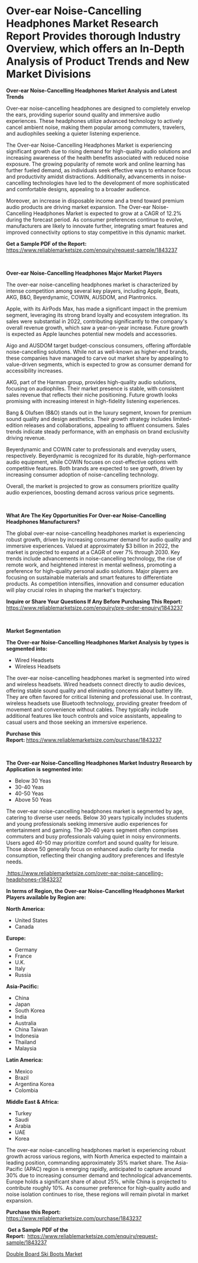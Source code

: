 <p><h1>Over-ear Noise-Cancelling Headphones Market Research Report Provides thorough Industry Overview, which offers an In-Depth Analysis of Product Trends and New Market Divisions</h1></p><p><strong>Over-ear Noise-Cancelling Headphones Market Analysis and Latest Trends</strong></p>
<p><p>Over-ear noise-cancelling headphones are designed to completely envelop the ears, providing superior sound quality and immersive audio experiences. These headphones utilize advanced technology to actively cancel ambient noise, making them popular among commuters, travelers, and audiophiles seeking a quieter listening experience.</p><p>The Over-ear Noise-Cancelling Headphones Market is experiencing significant growth due to rising demand for high-quality audio solutions and increasing awareness of the health benefits associated with reduced noise exposure. The growing popularity of remote work and online learning has further fueled demand, as individuals seek effective ways to enhance focus and productivity amidst distractions. Additionally, advancements in noise-cancelling technologies have led to the development of more sophisticated and comfortable designs, appealing to a broader audience.</p><p>Moreover, an increase in disposable income and a trend toward premium audio products are driving market expansion. The Over-ear Noise-Cancelling Headphones Market is expected to grow at a CAGR of 12.2% during the forecast period. As consumer preferences continue to evolve, manufacturers are likely to innovate further, integrating smart features and improved connectivity options to stay competitive in this dynamic market.</p></p>
<p><strong>Get a Sample PDF of the Report:&nbsp;</strong> <a href="https://www.reliablemarketsize.com/enquiry/request-sample/1843237?utm_campaign=2759&utm_medium=2&utm_source=Github&utm_content=ia&utm_term=05042025&utm_id=over-ear-noise-cancelling-headphones">https://www.reliablemarketsize.com/enquiry/request-sample/1843237</a></p>
<p>&nbsp;</p>
<p><strong>Over-ear Noise-Cancelling Headphones Major Market Players</strong></p>
<p><p>The over-ear noise-cancelling headphones market is characterized by intense competition among several key players, including Apple, Beats, AKG, B&O, Beyerdynamic, COWIN, AUSDOM, and Plantronics. </p><p>Apple, with its AirPods Max, has made a significant impact in the premium segment, leveraging its strong brand loyalty and ecosystem integration. Its sales were substantial in 2022, contributing significantly to the company's overall revenue growth, which saw a year-on-year increase. Future growth is expected as Apple launches potential new models and accessories.</p><p>Aigo and AUSDOM target budget-conscious consumers, offering affordable noise-cancelling solutions. While not as well-known as higher-end brands, these companies have managed to carve out market share by appealing to value-driven segments, which is expected to grow as consumer demand for accessibility increases.</p><p>AKG, part of the Harman group, provides high-quality audio solutions, focusing on audiophiles. Their market presence is stable, with consistent sales revenue that reflects their niche positioning. Future growth looks promising with increasing interest in high-fidelity listening experiences.</p><p>Bang & Olufsen (B&O) stands out in the luxury segment, known for premium sound quality and design aesthetics. Their growth strategy includes limited-edition releases and collaborations, appealing to affluent consumers. Sales trends indicate steady performance, with an emphasis on brand exclusivity driving revenue.</p><p>Beyerdynamic and COWIN cater to professionals and everyday users, respectively. Beyerdynamic is recognized for its durable, high-performance audio equipment, while COWIN focuses on cost-effective options with competitive features. Both brands are expected to see growth, driven by increasing consumer adoption of noise-cancelling technology.</p><p>Overall, the market is projected to grow as consumers prioritize quality audio experiences, boosting demand across various price segments.</p></p>
<p>&nbsp;</p>
<p><strong>What Are The Key Opportunities For Over-ear Noise-Cancelling Headphones Manufacturers?</strong></p>
<p><p>The global over-ear noise-cancelling headphones market is experiencing robust growth, driven by increasing consumer demand for audio quality and immersive experiences. Valued at approximately $3 billion in 2022, the market is projected to expand at a CAGR of over 7% through 2030. Key trends include advancements in noise-cancelling technology, the rise of remote work, and heightened interest in mental wellness, promoting a preference for high-quality personal audio solutions. Major players are focusing on sustainable materials and smart features to differentiate products. As competition intensifies, innovation and consumer education will play crucial roles in shaping the market's trajectory.</p></p>
<p><strong>Inquire or Share Your Questions If Any Before Purchasing This Report:</strong> <a href="https://www.reliablemarketsize.com/enquiry/pre-order-enquiry/1843237?utm_campaign=2759&utm_medium=2&utm_source=Github&utm_content=ia&utm_term=05042025&utm_id=over-ear-noise-cancelling-headphones">https://www.reliablemarketsize.com/enquiry/pre-order-enquiry/1843237</a></p>
<p>&nbsp;</p>
<p><strong>Market Segmentation</strong></p>
<p><strong>The Over-ear Noise-Cancelling Headphones Market Analysis by types is segmented into:</strong></p>
<p><ul><li>Wired Headsets</li><li>Wireless Headsets</li></ul></p>
<p><p>The over-ear noise-cancelling headphones market is segmented into wired and wireless headsets. Wired headsets connect directly to audio devices, offering stable sound quality and eliminating concerns about battery life. They are often favored for critical listening and professional use. In contrast, wireless headsets use Bluetooth technology, providing greater freedom of movement and convenience without cables. They typically include additional features like touch controls and voice assistants, appealing to casual users and those seeking an immersive experience.</p></p>
<p><strong>Purchase this Report:&nbsp;</strong><a href="https://www.reliablemarketsize.com/purchase/1843237?utm_campaign=2759&utm_medium=2&utm_source=Github&utm_content=ia&utm_term=05042025&utm_id=over-ear-noise-cancelling-headphones">https://www.reliablemarketsize.com/purchase/1843237</a></p>
<p>&nbsp;</p>
<p><strong>The Over-ear Noise-Cancelling Headphones Market Industry Research by Application is segmented into:</strong></p>
<p><ul><li>Below 30 Yeas</li><li>30-40 Yeas</li><li>40-50 Yeas</li><li>Above 50 Yeas</li></ul></p>
<p><p>The over-ear noise-cancelling headphones market is segmented by age, catering to diverse user needs. Below 30 years typically includes students and young professionals seeking immersive audio experiences for entertainment and gaming. The 30-40 years segment often comprises commuters and busy professionals valuing quiet in noisy environments. Users aged 40-50 may prioritize comfort and sound quality for leisure. Those above 50 generally focus on enhanced audio clarity for media consumption, reflecting their changing auditory preferences and lifestyle needs.</p></p>
<p><a href="https://www.reliablemarketsize.com/over-ear-noise-cancelling-headphones-r1843237?utm_campaign=2759&utm_medium=2&utm_source=Github&utm_content=ia&utm_term=05042025&utm_id=over-ear-noise-cancelling-headphones">&nbsp;https://www.reliablemarketsize.com/over-ear-noise-cancelling-headphones-r1843237</a></p>
<p><strong>In terms of Region, the Over-ear Noise-Cancelling Headphones Market Players available by Region are:</strong></p>
<p>
    <p> <strong> North America: </strong>
        <ul>
            <li>United States</li>
            <li>Canada</li>
        </ul>
        </p> 
    <p> <strong> Europe: </strong>
        <ul>
            <li>Germany</li>
            <li>France</li>
            <li>U.K.</li>
            <li>Italy</li>
            <li>Russia</li>
        </ul>
        </p> 
    <p> <strong> Asia-Pacific: </strong>
        <ul>
            <li>China</li>
            <li>Japan</li>
            <li>South Korea</li>
            <li>India</li>
            <li>Australia</li>
            <li>China Taiwan</li>
            <li>Indonesia</li>
            <li>Thailand</li>
            <li>Malaysia</li>
        </ul>
        </p> 
    <p> <strong> Latin America: </strong>
        <ul>
            <li>Mexico</li>
            <li>Brazil</li>
            <li>Argentina Korea</li>
            <li>Colombia</li>
        </ul>
        </p> 
    <p> <strong> Middle East & Africa: </strong>
        <ul>
            <li>Turkey</li>
            <li>Saudi</li>
            <li>Arabia</li>
            <li>UAE</li>
            <li>Korea</li>
        </ul>
    </p>
    </p>
<p><p>The over-ear noise-cancelling headphones market is experiencing robust growth across various regions, with North America expected to maintain a leading position, commanding approximately 35% market share. The Asia-Pacific (APAC) region is emerging rapidly, anticipated to capture around 30% due to increasing consumer demand and technological advancements. Europe holds a significant share of about 25%, while China is projected to contribute roughly 10%. As consumer preference for high-quality audio and noise isolation continues to rise, these regions will remain pivotal in market expansion.</p></p>
<p><strong>Purchase this Report: </strong><a href="https://www.reliablemarketsize.com/purchase/1843237?utm_campaign=2759&utm_medium=2&utm_source=Github&utm_content=ia&utm_term=05042025&utm_id=over-ear-noise-cancelling-headphones">https://www.reliablemarketsize.com/purchase/1843237</a></p>
<p>&nbsp;<strong>Get a Sample PDF of the Report:&nbsp;&nbsp;</strong><a href="https://www.reliablemarketsize.com/enquiry/request-sample/1843237?utm_campaign=2759&utm_medium=2&utm_source=Github&utm_content=ia&utm_term=05042025&utm_id=over-ear-noise-cancelling-headphones">https://www.reliablemarketsize.com/enquiry/request-sample/1843237</a></p>
<p><strong></strong></p>
<p><p><a href="https://github.com/meuskocov/Market-Research-Report-List-1/blob/main/double-board-ski-boots-market.md?utm_campaign=2759&utm_medium=2&utm_source=Github&utm_content=ia&utm_term=05042025&utm_id=over-ear-noise-cancelling-headphones">Double Board Ski Boots Market</a></p></p>